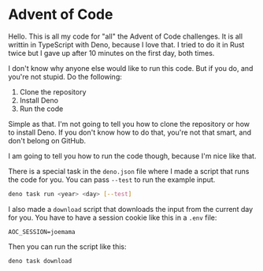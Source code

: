 # Advent of Code

Hello. This is all my code for "all" the Advent of Code challenges. It is all writtin in TypeScript with Deno, because I love that. I tried to do it in Rust twice but I gave up after 10 minutes on the first day, both times.

I don't know why anyone else would like to run this code. But if you do, and you're not stupid. Do the following:

1. Clone the repository
2. Install Deno
3. Run the code

Simple as that. I'm not going to tell you how to clone the repository or how to install Deno. If you don't know how to do that, you're not that smart, and don't belong on GitHub.

I am going to tell you how to run the code though, because I'm nice like that.

There is a special task in the `deno.json` file where I made a script that runs the code for you. You can pass `--test` to run the example input.

```sh
deno task run <year> <day> [--test]
```

I also made a `download` script that downloads the input from the current day for you. You have to have a session cookie like this in a `.env` file:

```env
AOC_SESSION=joemama
```

Then you can run the script like this:

```sh
deno task download
```
